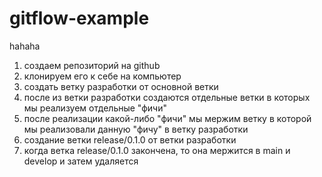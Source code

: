 # gitflow-example
hahaha
1. создаем репозиторий на github
2. клонируем его к себе на компьютер
3. создать ветку разработки от основной ветки
4. после из ветки разработки создаются отдельные ветки в которых мы реализуем отдельные "фичи"
5. после реализации какой-либо "фичи" мы мержим ветку в которой мы реализовали данную "фичу" в ветку разработки 
6. создание ветки release/0.1.0 от ветки разработки
7. когда ветка release/0.1.0 закончена, то она мержится в main и develop и затем удаляется